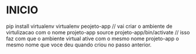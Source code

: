# INICIO
pip install virtualenv
virtualenv peojeto-app // vai criar o ambiente de virtulizacao com o nome projeto-app
source projeto-app/bin/activate // isso faz com que o ambiente virtual ative com o mesmo nome projeto-app o mesmo nome que voce deu quando criou no passo anterior.
